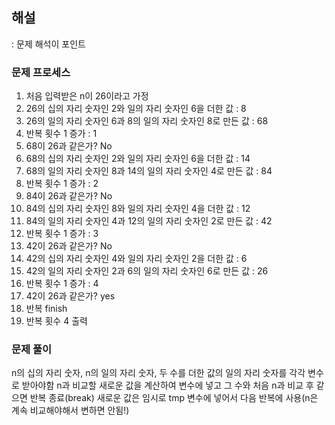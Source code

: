 ## 해설
: 문제 해석이 포인트

### 문제 프로세스
1. 처음 입력받은 n이 26이라고 가정
2. 26의 십의 자리 숫자인 2와 일의 자리 숫자인 6을 더한 값 : 8
3. 26의 일의 자리 숫자인 6과 8의 일의 자리 숫자인 8로 만든 값 : 68
4. 반복 횟수 1 증가 : 1
5. 68이 26과 같은가? No
6. 68의 십의 자리 숫자인 2와 일의 자리 숫자인 6을 더한 값 : 14
7. 68의 일의 자리 숫자인 8과 14의 일의 자리 숫자인 4로 만든 값 : 84
8. 반복 횟수 1 증가 : 2
9. 84이 26과 같은가? No
10. 84의 십의 자리 숫자인 8와 일의 자리 숫자인 4을 더한 값 : 12
11. 84의 일의 자리 숫자인 4과 12의 일의 자리 숫자인 2로 만든 값 : 42
12. 반복 횟수 1 증가 : 3
13. 42이 26과 같은가? No
14. 42의 십의 자리 숫자인 4와 일의 자리 숫자인 2을 더한 값 : 6
15. 42의 일의 자리 숫자인 2과 6의 일의 자리 숫자인 6로 만든 값 : 26
16. 반복 횟수 1 증가 : 4
17. 42이 26과 같은가? yes
18. 반복 finish
19. 반복 횟수 4 출력

### 문제 풀이
n의 십의 자리 숫자, n의 일의 자리 숫자, 두 수를 더한 값의 일의 자리 숫자를 각각 변수로 받아야함
n과 비교할 새로운 값을 계산하여 변수에 넣고 그 수와 처음 n과 비교 후 같으면 반복 종료(break)
새로운 값은 임시로 tmp 변수에 넣어서 다음 반복에 사용(n은 계속 비교해야해서 변하면 안됨!)
